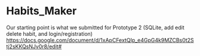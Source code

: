 # Habits_Maker
Our starting point is what we submitted for Prototype 2 (SQLite, add edit delete habit, and login/registration) 
https://docs.google.com/document/d/1xApCFextQIp_e4GpG4k9MZCBs0t2Stj2sKKQsNJv0r8/edit#
